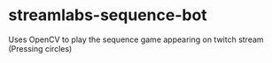 # streamlabs-sequence-bot
Uses OpenCV to play the sequence game appearing on twitch stream (Pressing circles)
